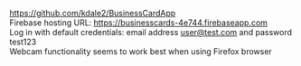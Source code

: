 https://github.com/kdale2/BusinessCardApp <br>
Firebase hosting URL: https://businesscards-4e744.firebaseapp.com <br>
Log in with default credentials: email address user@test.com and password test123 <br>
Webcam functionality seems to work best when using Firefox browser
